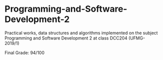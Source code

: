 # Programming-and-Software-Development-2
Practical works, data structures and algorithms implemented on the subject Programming and Software Development 2 at class DCC204 (UFMG-2019/1)

Final Grade: 94/100
